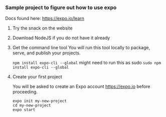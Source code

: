 ### Sample project to figure out how to use expo
Docs found here: https://expo.io/learn

1. Try the snack on the website
2. Download NodeJS if you do not have it already
3. Get the command line tool
   You will run this tool locally to package, serve, and publish your projects.
   
   `npm install expo-cli --global` might need to run this as sudo `sudo npm install expo-cli --global`
4. Create your first project

   You will be asked to create an Expo account  https://expo.io before proceeding.

   ```
   expo init my-new-project
   cd my-new-project
   expo start
   ```
